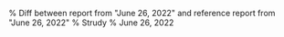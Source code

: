 % Diff between report from "June 26, 2022" and reference report from "June 26, 2022"
% Strudy
% June 26, 2022


